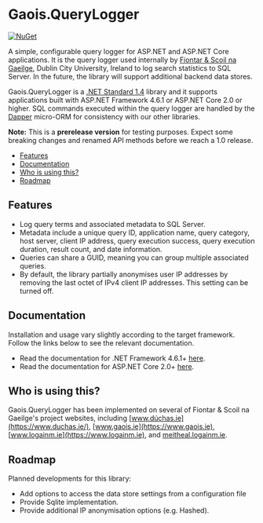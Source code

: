 # Gaois.QueryLogger

[![NuGet](https://img.shields.io/badge/nuget-0.5.3--alpha-blue.svg)](https://www.nuget.org/packages/Gaois.QueryLogger/)

A simple, configurable query logger for ASP.NET and ASP.NET Core applications. It is the query logger used internally by [Fiontar & Scoil na Gaeilge](https://www.gaois.ie), Dublin City University, Ireland to log search statistics to SQL Server. In the future, the library will support additional backend data stores.

Gaois.QueryLogger is a [.NET Standard 1.4](https://docs.microsoft.com/en-us/dotnet/standard/net-standard) library and it supports applications built with ASP.NET Framework 4.6.1 or ASP.NET Core 2.0 or higher.  SQL commands executed within the query logger are handled by the [Dapper](https://github.com/StackExchange/Dapper/) micro-ORM for consistency with our other libraries.

**Note:** This is a **prerelease version** for testing purposes. Expect some breaking changes and renamed API methods before we reach a 1.0 release.

- [Features](#features)
- [Documentation](#documentation)
- [Who is using this?](#who-is-using-this)
- [Roadmap](#roadmap)

## Features

- Log query terms and associated metadata to SQL Server.
- Metadata include a unique query ID, application name, query category, host server, client IP address, query execution success, query execution duration, result count, and date information.
- Queries can share a GUID, meaning you can group multiple associated queries.
- By default, the library partially anonymises user IP addresses by removing the last octet of IPv4 client IP addresses. This setting can be turned off.


## Documentation

Installation and usage vary slightly according to the target framework. Follow the links below to see the relevant documentation.

- Read the documentation for .NET Framework 4.6.1+ [here](src/Gaois.QueryLogger/).
- Read the documentation for ASP.NET Core 2.0+ [here](src/Gaois.QueryLogger.AspNetCore/).

## Who is using this?

Gaois.QueryLogger has been implemented on several of Fiontar & Scoil na Gaeilge's project websites, including [www.dúchas.ie](https://www.duchas.ie/), [www.gaois.ie](https://www.gaois.ie), [www.logainm.ie](https://www.logainm.ie), and [meitheal.logainm.ie](https://meitheal.logainm.ie).

## Roadmap

Planned developments for this library:

- Add options to access the data store settings from a configuration file
- Provide Sqlite implementation.
- Provide additional IP anonymisation options (e.g. Hashed).